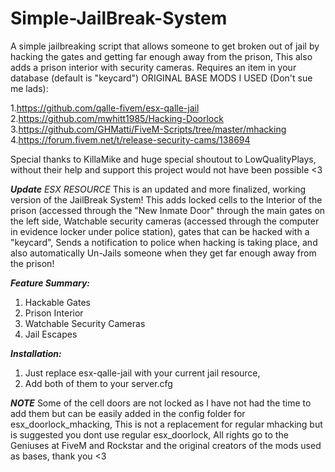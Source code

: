 # Simple-JailBreak-System
A simple jailbreaking script that allows someone to get broken out of jail by hacking the gates and getting far enough away from the prison, This also adds a prison interior with security cameras. Requires an item in your database (default is "keycard")
ORIGINAL BASE MODS I USED (Don't sue me lads): 

1.https://github.com/qalle-fivem/esx-qalle-jail  
2.https://github.com/mwhitt1985/Hacking-Doorlock
3.https://github.com/GHMatti/FiveM-Scripts/tree/master/mhacking
4.https://forum.fivem.net/t/release-security-cams/138694

Special thanks to KillaMike and huge special shoutout to LowQualityPlays, without their help and support this project would not have been possible <3  

_**Update**_ *ESX RESOURCE* This is an updated and more finalized, working version of the JailBreak System! This adds locked cells to the Interior of the prison (accessed through the "New Inmate Door" through the main gates on the left side, Watchable security cameras (accessed through the computer in evidence locker under police station), gates that can be hacked with a "keycard", Sends a notification to police when hacking is taking place, and also automatically Un-Jails someone when they get far enough away from the prison! 

_**Feature Summary:**_ 

1. Hackable Gates
2. Prison Interior
3. Watchable Security Cameras
4. Jail Escapes

_**Installation:**_

1. Just replace esx-qalle-jail with your current jail resource, 
2. Add both of them to your server.cfg 

_**NOTE**_ Some of the cell doors are not locked as I have not had the time to add them but can be easily added in the config folder for esx_doorlock_mhacking, This is not a replacement for regular mhacking but is suggested you dont use regular esx_doorlock, All rights go to the Geniuses at FiveM and Rockstar and the original creators of the mods used as bases, thank you <3


